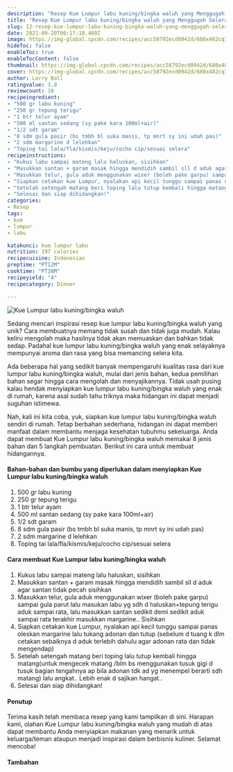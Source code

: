```yaml
---
description: "Resep Kue Lumpur labu kuning/bingka waluh yang Menggugah Selera"
title: "Resep Kue Lumpur labu kuning/bingka waluh yang Menggugah Selera"
slug: 12-resep-kue-lumpur-labu-kuning-bingka-waluh-yang-menggugah-selera
date: 2021-09-20T00:17:18.460Z
image: https://img-global.cpcdn.com/recipes/acc58792ecd0942d/680x482cq70/kue-lumpur-labu-kuningbingka-waluh-foto-resep-utama.jpg
hideToc: false
enableToc: true
enableTocContent: false
thumbnail: https://img-global.cpcdn.com/recipes/acc58792ecd0942d/680x482cq70/kue-lumpur-labu-kuningbingka-waluh-foto-resep-utama.jpg
cover: https://img-global.cpcdn.com/recipes/acc58792ecd0942d/680x482cq70/kue-lumpur-labu-kuningbingka-waluh-foto-resep-utama.jpg
author: Larry Ball
ratingvalue: 3.8
reviewcount: 18
recipeingredient:
- "500 gr labu kuning"
- "250 gr tepung terigu"
- "1 btr telur ayam"
- "500 ml santan sedang (sy pake kara 100ml+air)"
- "1/2 sdt garam"
- "8 sdm gula pasir (bs tmbh bl suka manis, tp mnrt sy ini udah pas)"
- "2 sdm margarine d lelehkan"
- "Toping tai lala/fla/kismis/keju/cocho cip/sesuai selera"
recipeinstructions:
- "Kukus labu sampai mateng lalu haluskan, sisihkan"
- "Masukkan santan + garam masak hingga mendidih sambil sll d aduk agar santan tidak pecah sisihkan"
- "Masukkan telur, gula aduk menggunakan wixer (boleh pake garpu) sampai gula parut lalu masukan labu yg sdh d haluskan+tepung terigu aduk sampai rata, lalu masukkan santan sedikit demi sedikit aduk sampai rata terakhir masukkan margarine.. Sisihkan"
- "Siapkan cetakan kue Lumpur, nyalakan api kecil tunggu sampai panas oleskan margarine lalu tukang adonan dan tutup (sebelum d tuang k dlm cetakan sebaiknya d aduk terlebih dahulu agar adonan rata dan tidak mengendap)"
- "Setelah setengah matang beri toping lalu tutup kembali hingga matang(untuk mengecek matang /blm bs menggunakan tusuk gigi d tusuk bagian tengahnya ap bila adonan tdk ad yg menempel berarti sdh matang) lalu angkat.. Lebih enak d sajikan hangat.."
- "Selesai dan siap dihidangkan!"
categories:
- Resep
tags:
- kue
- lumpur
- labu

katakunci: kue lumpur labu 
nutrition: 197 calories
recipecuisine: Indonesian
preptime: "PT12M"
cooktime: "PT38M"
recipeyield: "4"
recipecategory: Dinner

---
```



![Kue Lumpur labu kuning/bingka waluh](https://img-global.cpcdn.com/recipes/acc58792ecd0942d/680x482cq70/kue-lumpur-labu-kuningbingka-waluh-foto-resep-utama.jpg)

Sedang mencari inspirasi resep kue lumpur labu kuning/bingka waluh yang unik? Cara membuatnya memang tidak susah dan tidak juga mudah. Kalau keliru mengolah maka hasilnya tidak akan memuaskan dan bahkan tidak sedap. Padahal kue lumpur labu kuning/bingka waluh yang enak selayaknya mempunyai aroma dan rasa yang bisa memancing selera kita.


Ada beberapa hal yang sedikit banyak mempengaruhi kualitas rasa dari kue lumpur labu kuning/bingka waluh, mulai dari jenis bahan, kedua pemilihan bahan segar hingga cara mengolah dan menyajikannya. Tidak usah pusing kalau hendak menyiapkan kue lumpur labu kuning/bingka waluh yang enak di rumah, karena asal sudah tahu triknya maka hidangan ini dapat menjadi suguhan istimewa.


Nah, kali ini kita coba, yuk, siapkan kue lumpur labu kuning/bingka waluh sendiri di rumah. Tetap berbahan sederhana, hidangan ini dapat memberi manfaat dalam membantu menjaga kesehatan tubuhmu sekeluarga. Anda dapat membuat Kue Lumpur labu kuning/bingka waluh memakai 8 jenis bahan dan 5 langkah pembuatan. Berikut ini cara untuk membuat hidangannya.

<!--inarticleads1-->

#### Bahan-bahan dan bumbu yang diperlukan dalam menyiapkan Kue Lumpur labu kuning/bingka waluh

1. 500 gr labu kuning
1. 250 gr tepung terigu
1. 1 btr telur ayam
1. 500 ml santan sedang (sy pake kara 100ml+air)
1. 1/2 sdt garam
1. 8 sdm gula pasir (bs tmbh bl suka manis, tp mnrt sy ini udah pas)
1. 2 sdm margarine d lelehkan
1. Toping tai lala/fla/kismis/keju/cocho cip/sesuai selera

<!--inarticleads2-->

#### Cara membuat Kue Lumpur labu kuning/bingka waluh

1. Kukus labu sampai mateng lalu haluskan, sisihkan
1. Masukkan santan + garam masak hingga mendidih sambil sll d aduk agar santan tidak pecah sisihkan
1. Masukkan telur, gula aduk menggunakan wixer (boleh pake garpu) sampai gula parut lalu masukan labu yg sdh d haluskan+tepung terigu aduk sampai rata, lalu masukkan santan sedikit demi sedikit aduk sampai rata terakhir masukkan margarine.. Sisihkan
1. Siapkan cetakan kue Lumpur, nyalakan api kecil tunggu sampai panas oleskan margarine lalu tukang adonan dan tutup (sebelum d tuang k dlm cetakan sebaiknya d aduk terlebih dahulu agar adonan rata dan tidak mengendap)
1. Setelah setengah matang beri toping lalu tutup kembali hingga matang(untuk mengecek matang /blm bs menggunakan tusuk gigi d tusuk bagian tengahnya ap bila adonan tdk ad yg menempel berarti sdh matang) lalu angkat.. Lebih enak d sajikan hangat..
1. Selesai dan siap dihidangkan!

#### Penutup

Terima kasih telah membaca resep yang kami tampilkan di sini. Harapan kami, olahan Kue Lumpur labu kuning/bingka waluh yang mudah di atas dapat membantu Anda menyiapkan makanan yang menarik untuk keluarga/teman ataupun menjadi inspirasi dalam berbisnis kuliner. Selamat mencoba!

#### Tambahan



